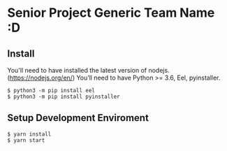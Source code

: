 # Senior Project Generic Team Name :D

## Install

You'll need to have installed the latest version of nodejs. (https://nodejs.org/en/)
You’ll need to have Python >= 3.6, Eel, pyinstaller.

```
$ python3 -m pip install eel
$ python3 -m pip install pyinstaller
```

## Setup Development Enviroment

```
$ yarn install
$ yarn start
```
